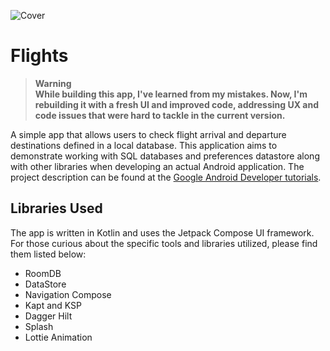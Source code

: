 ![Cover](https://github.com/bit-shift-studios/flights-app/assets/70282966/39f5275e-4b05-40dd-b751-6a883c7dd410)

# Flights

> **Warning**\
**While building this app, I've learned from my mistakes. Now, I'm rebuilding it with a fresh UI and improved code, addressing UX and code issues that were hard to tackle in the current version.**

A simple app that allows users to check flight arrival and departure destinations defined in a local database. This application aims to demonstrate working with SQL databases and preferences datastore along with other libraries when developing an actual Android application. The project description can be found at the [Google Android Developer tutorials](https://developer.android.com/codelabs/basic-android-kotlin-compose-flight-search).

## Libraries Used

The app is written in Kotlin and uses the Jetpack Compose UI framework. For those curious about the specific tools and libraries utilized, please find them listed below:

- RoomDB
- DataStore
- Navigation Compose
- Kapt and KSP
- Dagger Hilt
- Splash
- Lottie Animation
